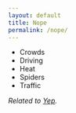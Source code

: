 ```yaml
---
layout: default
title: Nope
permalink: /nope/
---
```


* Crowds
* Driving
* Heat
* Spiders
* Traffic

*Related to [Yep](/yep/).*
